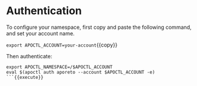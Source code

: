 # Authentication

To configure your namespace, first copy and paste
the following command, and set your account name.

```export APOCTL_ACCOUNT=your-account```{{copy}}

Then authenticate:

```
export APOCTL_NAMESPACE=/$APOCTL_ACCOUNT
eval $(apoctl auth aporeto --account $APOCTL_ACCOUNT -e)
```{{execute}}
